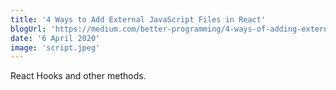 ```yaml
---
title: '4 Ways to Add External JavaScript Files in React'
blogUrl: 'https://medium.com/better-programming/4-ways-of-adding-external-js-files-in-reactjs-823f85de3668'
date: '6 April 2020'
image: 'script.jpeg'
---
```


React Hooks and other methods.
